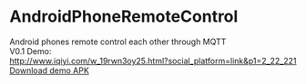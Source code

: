 # AndroidPhoneRemoteControl
Android phones remote control each other through MQTT
<br/>
V0.1 Demo:<br/>
http://www.iqiyi.com/w_19rwn3oy25.html?social_platform=link&p1=2_22_221 <br />
<a href="https://raw.githubusercontent.com/FrannyZhao/AndroidPhoneRemoteControl/master/demoAPK/AndroidPhoneRemoteControl-1.0-debug.apk">Download demo APK</a>
<br/>
